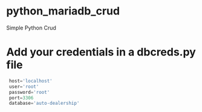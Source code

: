 # python_mariadb_crud
 Simple Python Crud

# Add your credentials in a dbcreds.py file
```python
 host='localhost'
 user='root'
 password='root'
 port=3306
 database='auto-dealership'
```